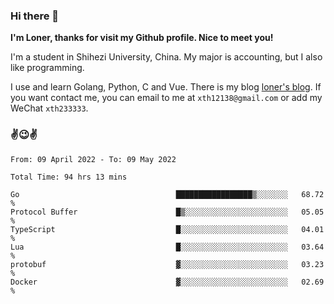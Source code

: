 ### Hi there 👋️

**I'm Loner, thanks for visit my Github profile. Nice to meet you!**

I'm a student in Shihezi University, China. My major is accounting, but I also like programming.

I use and learn Golang, Python, C and Vue. There is my blog [loner's blog](https://www.loner1024.top).  If you want contact me, you can email to me at `xth12138@gmail.com` or add my WeChat `xth233333`.

### ✌️😉✌️

<!--START_SECTION:waka-->

```text
From: 09 April 2022 - To: 09 May 2022

Total Time: 94 hrs 13 mins

Go                                   █████████████████▒░░░░░░░   68.72 %
Protocol Buffer                      █▒░░░░░░░░░░░░░░░░░░░░░░░   05.05 %
TypeScript                           █░░░░░░░░░░░░░░░░░░░░░░░░   04.01 %
Lua                                  █░░░░░░░░░░░░░░░░░░░░░░░░   03.64 %
protobuf                             ▓░░░░░░░░░░░░░░░░░░░░░░░░   03.23 %
Docker                               ▓░░░░░░░░░░░░░░░░░░░░░░░░   02.69 %
```

<!--END_SECTION:waka-->



